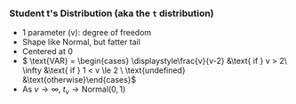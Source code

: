 ### Student t's Distribution (aka the `t` distribution)
+ 1 parameter (v): degree of freedom
+ Shape like Normal, but fatter tail
+ Centered at 0
+ $ \text{VAR} = \begin{cases} \displaystyle\frac{v}{v-2} &\text{ if } v > 2\\  \infty &\text{ if } 1 < v \le 2 \\ \text{undefined} &\text{otherwise}\end{cases}$
+ As $v \to \infty$, $t_v \to \text{Normal}(0, 1)$